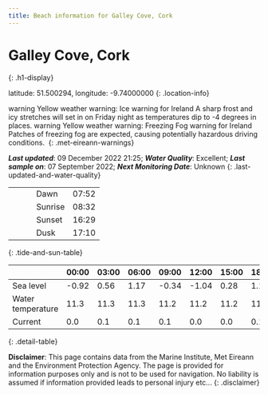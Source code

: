 ```yaml
---
title: Beach information for Galley Cove, Cork
---
```

# Galley Cove, Cork 
{: .h1-display}

latitude: 51.500294, longitude: -9.74000000
{: .location-info}

<span class="material-icons yellow-warning">warning</span>&nbsp;Yellow weather warning: Ice warning for Ireland A sharp frost and icy stretches will set in on Friday night as temperatures dip to -4 degrees in places.&nbsp;<span class="material-icons yellow-warning">warning</span>&nbsp;Yellow weather warning: Freezing Fog warning for Ireland Patches of freezing fog are expected, causing potentially hazardous driving conditions.&nbsp;
{: .met-eireann-warnings}

___Last updated___: 09 December 2022 21:25; ___Water Quality___: Excellent;
___Last sample on___: 07 September 2022; ___Next Monitoring Date___: Unknown
{: .last-updated-and-water-quality}

|   |   |   |   |   |
|---|---|---|---|---|
|   |   |   | Dawn  | 07:52 |
|   |   |   | Sunrise  | 08:32 |
|   |   |   | Sunset  | 16:29 |
|   |   |   | Dusk  | 17:10 |
{: .tide-and-sun-table}

<div></div>

| | 00:00 | 03:00 | 06:00 | 09:00 | 12:00 | 15:00 | 18:00 | 21:00 |
|---|---|---|---|---|---|---|---|---|
| Sea level | -0.92 | 0.56 | 1.17 | -0.34| -1.04 | 0.28 | 1.13 | -0.13 |
| Water temperature | 11.3 | 11.3 | 11.3 | 11.2 | 11.2 | 11.2 | 11.2 | 11.1 |
| Current | 0.0 | 0.1 | 0.1 | 0.1 | 0.0| 0.0 | 0.1 | 0.0 |
{: .detail-table}

__Disclaimer__: This page contains data from the Marine Institute,
Met Eireann and the Environment Protection Agency. The page is provided for
information purposes only and is not to be used for navigation. No liability
is assumed if information provided leads to personal injury etc...
{: .disclaimer}